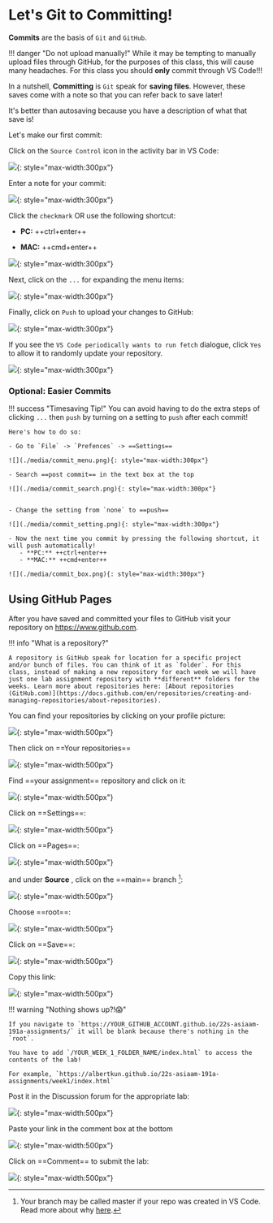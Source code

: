 # Let's Git to Committing!

**Commits** are the basis of `Git` and `GitHub`.

!!! danger "Do not upload manually!"
    While it may be tempting to manually upload files through GitHub, for the purposes of this class, this will cause many headaches. For this class you should **only** commit through VS Code!!!

In a nutshell, **Committing** is `Git` speak for **saving files**. However, these saves come with a note so that you can refer back to save later!

It's better than autosaving because you have a description of what that save is!

Let's make our first commit:

Click on the `Source Control` icon in the activity bar in VS Code:

![](./media/commit1.png){: style="max-width:300px"}

Enter a note for your commit:

![](./media/commit2.png){: style="max-width:300px"}

Click the `checkmark` OR use the following shortcut:

 - **PC:** ++ctrl+enter++

 - **MAC:** ++cmd+enter++

![](./media/commit3.png){: style="max-width:300px"}

Next, click on the `...` for expanding the menu items:

![](./media/commit4.png){: style="max-width:300px"}

Finally, click on `Push` to upload your changes to GitHub:

![](./media/commit5.png){: style="max-width:300px"}

If you see the `VS Code periodically wants to run fetch` dialogue, click `Yes` to allow it to randomly update your repository.

![](./media/vs_code_fetch.png){: style="max-width:300px"}

### Optional: Easier Commits

!!! success "Timesaving Tip!"
    You can avoid having to do the extra steps of clicking `...` then `push` by turning on a setting to `push` after each commit!

    Here's how to do so:

    - Go to `File` -> `Prefences` -> ==Settings==
    
    ![](./media/commit_menu.png){: style="max-width:300px"}

    - Search ==post commit== in the text box at the top
    
    ![](./media/commit_search.png){: style="max-width:300px"}


    - Change the setting from `none` to ==push==

    ![](./media/commit_setting.png){: style="max-width:300px"}

    - Now the next time you commit by pressing the following shortcut, it will push automatically!
       - **PC:** ++ctrl+enter++
       - **MAC:** ++cmd+enter++
    
    ![](./media/commit_box.png){: style="max-width:300px"}


## Using GitHub Pages

After you have saved and committed your files to GitHub visit your repository on https://www.github.com.

!!! info "What is a repository?"

    A repository is GitHub speak for location for a specific project and/or bunch of files. You can think of it as `folder`. For this class, instead of making a new repository for each week we will have just one lab assignment repository with **different** folders for the weeks. Learn more about repositories here: [About repositories (GitHub.com)](https://docs.github.com/en/repositories/creating-and-managing-repositories/about-repositories).

You can find your repositories by clicking on your profile picture:

![](./media/finding_your_repo.png){: style="max-width:500px"}

Then click on ==Your repositories==

![](./media/finding_your_repo2.png){: style="max-width:500px"}

Find ==your assignment== repository and click on it:

![](./media/assignment_repo.png){: style="max-width:500px"}

 
Click on ==Settings==:

![](./media/gitstarted10.png){: style="max-width:500px"}

Click on ==Pages==:

![](./media/gitstarted11.png){: style="max-width:500px"}

and under **Source** , click on the ==main== branch [^1]:

![](./media/gitstarted12.png){: style="max-width:500px"}

Choose ==root==:

![](./media/gitstarted12root.png){: style="max-width:500px"}

Click on ==Save==:

![](./media/gitstarted12save.png){: style="max-width:500px"}

Copy this link:

![](./media/gitstartedcopy.png){: style="max-width:500px"}

!!! warning "Nothing shows up?!😱"

    If you navigate to `https://YOUR_GITHUB_ACCOUNT.github.io/22s-asiaam-191a-assignments/` it will be blank because there's nothing in the `root`.

    You have to add `/YOUR_WEEK_1_FOLDER_NAME/index.html` to access the contents of the lab!

    For example, `https://albertkun.github.io/22s-asiaam-191a-assignments/week1/index.html`

Post it in the Discussion forum for the appropriate lab:

![](./media/lab_submit_1.png){: style="max-width:500px"}

Paste your link in the comment box at the bottom

![](./media/lab_submit_paste.png){: style="max-width:500px"}

Click on ==Comment== to submit the lab:

![](./media/lab_submit_click.png){: style="max-width:500px"}


[^1]: Your branch may be called master if your repo was created in VS Code. Read more about why [here](https://www.jumpingrivers.com/blog/git-moving-master-to-main/).
